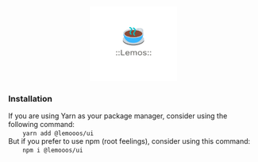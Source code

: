 <p align="center">
    <a href="#">
        <img src="./resources/icon.png" height="150" width="175" />
    </a>
</p>

### Installation

<div>
<div>
    If you are using Yarn as your package manager, consider using the following command:

<code>
    yarn add @lemooos/ui
</code>
</div>

<div>
    But if you prefer to use npm (root feelings), consider using this command:
<code>
    npm i @lemooos/ui
</code>
</div>
</div>